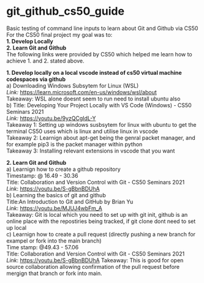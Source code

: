 # git_github_cs50_guide
Basic testing of command line inputs to learn about Git and Github via CS50
For the CS50 final project my goal was to: \
**1. Develop Locally** \
**2. Learn Git and Github** \
The following links were provided by CS50 which helped me learn how to achieve 1. and 2. stated above. 

**1. Develop locally on a local vscode instead of cs50 virtual machine codespaces via github** \
a) Downloading Windows Subsytem for Linux (WSL) \
_Link:_ https://learn.microsoft.com/en-us/windows/wsl/about \
Takeaway: WSL alone doesnt seem to run need to install ubuntu also \
b) Title: Developing Your Project Locally with VS Code (Windows) - CS50 Seminars 2021 \
_Link:_ https://youtu.be/9yzQCgIdL-Y \
Takeaway 1: Setting up windows susbsytem for linux with ubuntu to get the terminal CS50 uses which is linux and utilise linux in vscode \
Takeaway 2: Learnign about apt-get being the genral packet manager, and for example pip3 is the packet manager within python \
Takeaway 3: Installing relevant extensions in vscode that you want  

**2. Learn Git and Github** \
a) Learnign how to create a github repository \
Timestamp: @ 16.49 - 30.36 \
Title: Collaboration and Version Control with Git - CS50 Seminars 2021 \
_Link_: https://youtu.be/S-gBbnBDUhA \
b) Learning the basics of git and github \
Title:An Introduction to Git and GitHub by Brian Yu \
_Link_: https://youtu.be/MJUJ4wbFm_A \
Takeaway: Git is local which you need to set up with git init, github is an online place with the repostiries being tracked, if git clone dont need to set up local \
c) Learnign how to create a pull request (directly pushing a new branch for exampel or fork into the main branch) \
Time stamp: @49.43 - 57.06 \
Title: Collaboration and Version Control with Git - CS50 Seminars 2021 \
_Link_: https://youtu.be/S-gBbnBDUhA
Takeaway: This is good for open source collaboration allowing confirmation of the pull request before mergign that branch or fork into main. 

